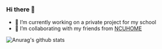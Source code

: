 ### Hi there 👋

- 🔭 I’m currently working on a private project for my school
- 👯 I’m collaborating with my friends from [NCUHOME](https://github.com/ncuhome)

![Anurag's github stats](https://github-readme-stats.vercel.app/api?username=Jinof&count_private=true)

<!--
**Jinof/Jinof** is a ✨ _special_ ✨ repository because its `README.md` (this file) appears on your GitHub profile.

Here are some ideas to get you started:

- 🌱 I’m currently learning ...
- 🤔 I’m looking for help with ...
- 💬 Ask me about ...
- 📫 How to reach me: ...
- 😄 Pronouns: ...
- ⚡ Fun fact: ...
-->
